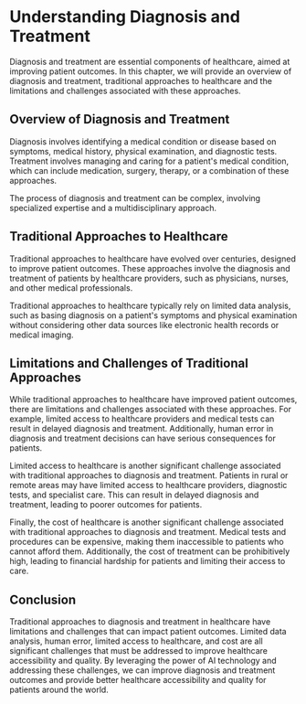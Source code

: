Understanding Diagnosis and Treatment
==============================================

Diagnosis and treatment are essential components of healthcare, aimed at improving patient outcomes. In this chapter, we will provide an overview of diagnosis and treatment, traditional approaches to healthcare and the limitations and challenges associated with these approaches.

Overview of Diagnosis and Treatment
-----------------------------------

Diagnosis involves identifying a medical condition or disease based on symptoms, medical history, physical examination, and diagnostic tests. Treatment involves managing and caring for a patient's medical condition, which can include medication, surgery, therapy, or a combination of these approaches.

The process of diagnosis and treatment can be complex, involving specialized expertise and a multidisciplinary approach.

Traditional Approaches to Healthcare
------------------------------------

Traditional approaches to healthcare have evolved over centuries, designed to improve patient outcomes. These approaches involve the diagnosis and treatment of patients by healthcare providers, such as physicians, nurses, and other medical professionals.

Traditional approaches to healthcare typically rely on limited data analysis, such as basing diagnosis on a patient's symptoms and physical examination without considering other data sources like electronic health records or medical imaging.

Limitations and Challenges of Traditional Approaches
----------------------------------------------------

While traditional approaches to healthcare have improved patient outcomes, there are limitations and challenges associated with these approaches. For example, limited access to healthcare providers and medical tests can result in delayed diagnosis and treatment. Additionally, human error in diagnosis and treatment decisions can have serious consequences for patients.

Limited access to healthcare is another significant challenge associated with traditional approaches to diagnosis and treatment. Patients in rural or remote areas may have limited access to healthcare providers, diagnostic tests, and specialist care. This can result in delayed diagnosis and treatment, leading to poorer outcomes for patients.

Finally, the cost of healthcare is another significant challenge associated with traditional approaches to diagnosis and treatment. Medical tests and procedures can be expensive, making them inaccessible to patients who cannot afford them. Additionally, the cost of treatment can be prohibitively high, leading to financial hardship for patients and limiting their access to care.

Conclusion
----------

Traditional approaches to diagnosis and treatment in healthcare have limitations and challenges that can impact patient outcomes. Limited data analysis, human error, limited access to healthcare, and cost are all significant challenges that must be addressed to improve healthcare accessibility and quality. By leveraging the power of AI technology and addressing these challenges, we can improve diagnosis and treatment outcomes and provide better healthcare accessibility and quality for patients around the world.
